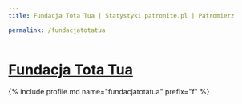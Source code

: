 ```yaml
---
title: Fundacja Tota Tua | Statystyki patronite.pl | Patromierz

permalink: /fundacjatotatua
---
```


# [Fundacja Tota Tua](https://patronite.pl/fundacjatotatua)

{% include profile.md name="fundacjatotatua" prefix="f" %}
